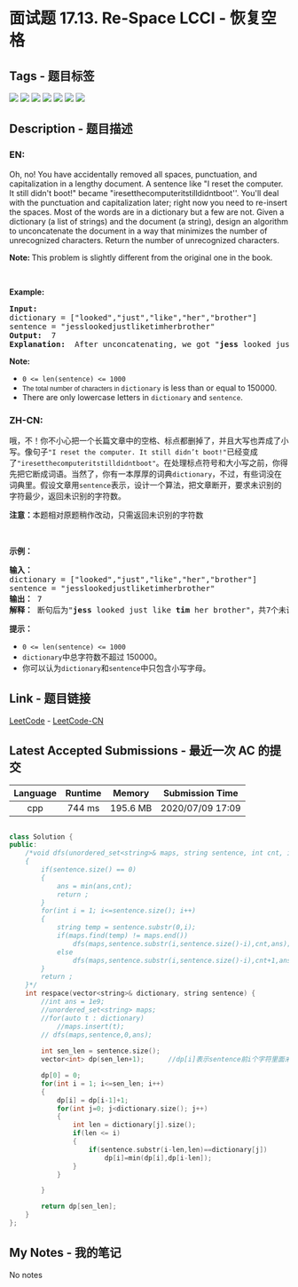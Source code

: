 
# 面试题 17.13. Re-Space LCCI - 恢复空格

## Tags - 题目标签

 <img src="https://img.shields.io/badge/Trie-字典树-blue.svg">   <img src="https://img.shields.io/badge/Array-数组-blue.svg">   <img src="https://img.shields.io/badge/Hash Table-哈希表-blue.svg">   <img src="https://img.shields.io/badge/String-字符串-blue.svg">   <img src="https://img.shields.io/badge/Dynamic Programming-动态规划-blue.svg">   <img src="https://img.shields.io/badge/Hash Function-哈希函数-blue.svg">   <img src="https://img.shields.io/badge/Rolling Hash-滚动哈希-blue.svg">  


## Description - 题目描述

### EN:
<p>Oh, no! You have accidentally removed all spaces, punctuation, and capitalization in a lengthy document. A sentence like &quot;I reset the computer. It still didn&#39;t boot!&quot; became &quot;iresetthecomputeritstilldidntboot&#39;&#39;. You&#39;ll deal with the punctuation and capi&shy;talization later; right now you need to re-insert the spaces. Most of the words are in a dictionary but a few are not. Given a dictionary (a list of strings) and the document (a string), design an algorithm to unconcatenate the document in a way that minimizes the number of unrecognized characters. Return the number of unrecognized characters.</p>

<p><strong>Note: </strong>This&nbsp;problem is slightly different from the original one in the book.</p>

<p>&nbsp;</p>

<p><strong>Example: </strong></p>

<pre>
<strong>Input: </strong>
dictionary = [&quot;looked&quot;,&quot;just&quot;,&quot;like&quot;,&quot;her&quot;,&quot;brother&quot;]
sentence = &quot;jesslookedjustliketimherbrother&quot;
<strong>Output: </strong> 7
<strong>Explanation: </strong> After unconcatenating, we got &quot;<strong>jess</strong> looked just like <strong>tim</strong> her brother&quot;, which containing 7 unrecognized characters.
</pre>

<p><strong>Note: </strong></p>

<ul>
	<li><code>0 &lt;= len(sentence) &lt;= 1000</code></li>
	<li><code><font face="sans-serif, Arial, Verdana, Trebuchet MS">The total number of characters in&nbsp;</font>dictionary</code>&nbsp;is less than or equal to 150000.</li>
	<li>There are only lowercase letters in&nbsp;<code>dictionary</code>&nbsp;and&nbsp;<code>sentence</code>.</li>
</ul>


### ZH-CN:
<p>哦，不！你不小心把一个长篇文章中的空格、标点都删掉了，并且大写也弄成了小写。像句子<code>&quot;I reset the computer. It still didn&rsquo;t boot!&quot;</code>已经变成了<code>&quot;iresetthecomputeritstilldidntboot&quot;</code>。在处理标点符号和大小写之前，你得先把它断成词语。当然了，你有一本厚厚的词典<code>dictionary</code>，不过，有些词没在词典里。假设文章用<code>sentence</code>表示，设计一个算法，把文章断开，要求未识别的字符最少，返回未识别的字符数。</p>

<p><strong>注意：</strong>本题相对原题稍作改动，只需返回未识别的字符数</p>

<p>&nbsp;</p>

<p><strong>示例：</strong></p>

<pre><strong>输入：</strong>
dictionary = [&quot;looked&quot;,&quot;just&quot;,&quot;like&quot;,&quot;her&quot;,&quot;brother&quot;]
sentence = &quot;jesslookedjustliketimherbrother&quot;
<strong>输出：</strong> 7
<strong>解释：</strong> 断句后为&quot;<strong>jess</strong> looked just like <strong>tim</strong> her brother&quot;，共7个未识别字符。
</pre>

<p><strong>提示：</strong></p>

<ul>
	<li><code>0 &lt;= len(sentence) &lt;= 1000</code></li>
	<li><code>dictionary</code>中总字符数不超过 150000。</li>
	<li>你可以认为<code>dictionary</code>和<code>sentence</code>中只包含小写字母。</li>
</ul>



## Link - 题目链接

[LeetCode](https://leetcode.com/problems/re-space-lcci/description/)  -  [LeetCode-CN](https://leetcode-cn.com/problems/re-space-lcci/description/)
## Latest Accepted Submissions - 最近一次 AC 的提交


| Language | Runtime | Memory | Submission Time |
|:---:|:---:|:---:|:---:|
| cpp  | 744 ms | 195.6 MB | 2020/07/09 17:09 |

```cpp

class Solution {
public:
    /*void dfs(unordered_set<string>& maps, string sentence, int cnt, int& ans)
    {
        if(sentence.size() == 0)
        {
            ans = min(ans,cnt);
            return ;
        }
        for(int i = 1; i<=sentence.size(); i++)
        {
            string temp = sentence.substr(0,i);
            if(maps.find(temp) != maps.end())
                dfs(maps,sentence.substr(i,sentence.size()-i),cnt,ans);
            else
                dfs(maps,sentence.substr(i,sentence.size()-i),cnt+1,ans);
        }
        return ;
    }*/
    int respace(vector<string>& dictionary, string sentence) {
        //int ans = 1e9;
        //unordered_set<string> maps;
        //for(auto t : dictionary)
            //maps.insert(t);
        // dfs(maps,sentence,0,ans);
        
        int sen_len = sentence.size();
        vector<int> dp(sen_len+1);      //dp[i]表示sentence前i个字符里面未识别的字符数

        dp[0] = 0;
        for(int i = 1; i<=sen_len; i++)
        {
            dp[i] = dp[i-1]+1;
            for(int j=0; j<dictionary.size(); j++)
            {
                int len = dictionary[j].size();
                if(len <= i)
                {
                    if(sentence.substr(i-len,len)==dictionary[j])
                        dp[i]=min(dp[i],dp[i-len]);
                }
            }

        }

        return dp[sen_len];
    }
};


```
## My Notes - 我的笔记


No notes

